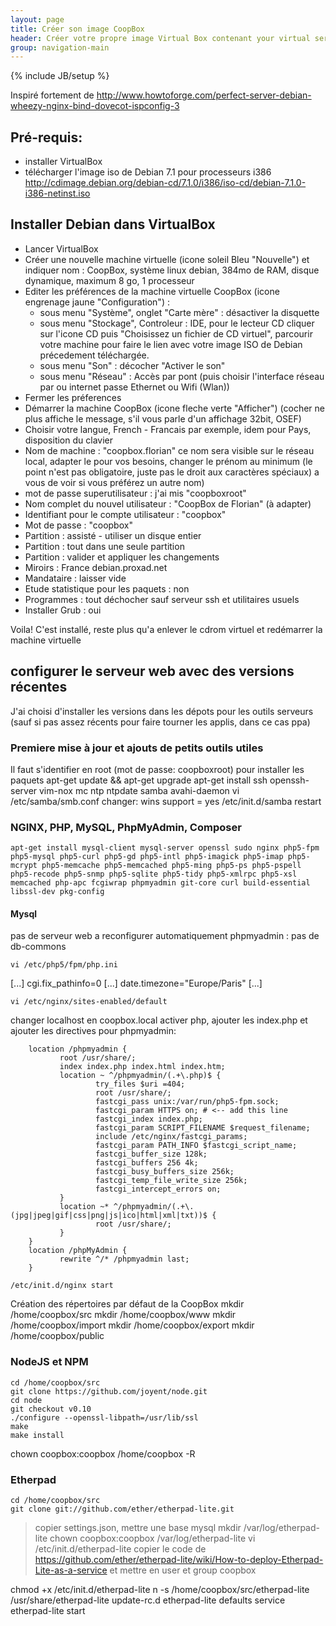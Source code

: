 ```yaml
---
layout: page
title: Créer son image CoopBox 
header: Créer votre propre image Virtual Box contenant your virtual server from scratch
group: navigation-main
---
```

{% include JB/setup %}

Inspiré fortement de http://www.howtoforge.com/perfect-server-debian-wheezy-nginx-bind-dovecot-ispconfig-3

## Pré-requis:
 - installer VirtualBox
 - télécharger l'image iso de Debian 7.1 pour processeurs i386 http://cdimage.debian.org/debian-cd/7.1.0/i386/iso-cd/debian-7.1.0-i386-netinst.iso

## Installer Debian dans VirtualBox
 - Lancer VirtualBox
 - Créer une nouvelle machine virtuelle (icone soleil Bleu "Nouvelle") et indiquer nom : CoopBox, système linux debian, 384mo de RAM, disque dynamique, maximum 8 go, 1 processeur
 - Editer les préférences de la machine virtuelle CoopBox (icone engrenage jaune "Configuration") :
   - sous menu "Système", onglet "Carte mère" : désactiver la disquette
   - sous menu "Stockage", Controleur : IDE, pour le lecteur CD cliquer sur l'icone CD puis "Choisissez un fichier de CD virtuel", parcourir votre machine pour faire le lien avec votre image ISO de Debian précedement téléchargée. 
   - sous menu "Son" : décocher "Activer le son"
   - sous menu "Réseau" : Accès par pont (puis choisir l'interface réseau par ou internet passe Ethernet ou Wifi (Wlan))
 - Fermer les préferences
 - Démarrer la machine CoopBox (icone fleche verte "Afficher") (cocher ne plus affiche le message, s'il vous parle d'un affichage 32bit, OSEF)
 - Choisir votre langue, French - Francais par exemple, idem pour Pays, disposition du clavier
 - Nom de machine : "coopbox.florian" ce nom sera visible sur le réseau local, adapter le pour vos besoins, changer le prénom au minimum (le point n'est pas obligatoire, juste pas le droit aux caractères spéciaux) a vous de voir si vous préférez un autre nom)
 - mot de passe superutilisateur : j'ai mis "coopboxroot"  
 - Nom complet du nouvel utilisateur : "CoopBox de Florian" (à adapter)
 - Identifiant pour le compte utilisateur : "coopbox"
 - Mot de passe : "coopbox"
 - Partition : assisté - utiliser un disque entier
 - Partition : tout dans une seule partition
 - Partition : valider et appliquer les changements
 - Miroirs : France debian.proxad.net
 - Mandataire : laisser vide
 - Etude statistique pour les paquets : non
 - Programmes : tout déchocher sauf serveur ssh et utilitaires usuels 
 - Installer Grub : oui

Voila! C'est installé, reste plus qu'a enlever le cdrom virtuel et redémarrer la machine virtuelle
 
## configurer le serveur web avec des versions récentes

J'ai choisi d'installer les versions dans les dépots pour les outils serveurs (sauf si pas assez récents pour faire tourner les applis, dans ce cas ppa)

### Premiere mise à jour et ajouts de petits outils utiles
Il faut s'identifier en root (mot de passe: coopboxroot) pour installer les paquets 
	apt-get update && apt-get upgrade
	apt-get install ssh openssh-server vim-nox mc ntp ntpdate samba avahi-daemon
	vi /etc/samba/smb.conf
changer: wins support = yes
	/etc/init.d/samba restart
### NGINX, PHP, MySQL, PhpMyAdmin, Composer
	apt-get install mysql-client mysql-server openssl sudo nginx php5-fpm php5-mysql php5-curl php5-gd php5-intl php5-imagick php5-imap php5-mcrypt php5-memcache php5-memcached php5-ming php5-ps php5-pspell php5-recode php5-snmp php5-sqlite php5-tidy php5-xmlrpc php5-xsl memcached php-apc fcgiwrap phpmyadmin git-core curl build-essential libssl-dev pkg-config

#### Mysql
pas de serveur web a reconfigurer automatiquement
phpmyadmin : pas de db-commons




	vi /etc/php5/fpm/php.ini
[...]
cgi.fix_pathinfo=0
[...]
date.timezone="Europe/Paris"
[...]


	vi /etc/nginx/sites-enabled/default
changer localhost en coopbox.local
activer php, ajouter les index.php et ajouter les directives pour phpmyadmin:

        location /phpmyadmin {
               root /usr/share/;
               index index.php index.html index.htm;
               location ~ ^/phpmyadmin/(.+\.php)$ {
                       try_files $uri =404;
                       root /usr/share/;
                       fastcgi_pass unix:/var/run/php5-fpm.sock;
                       fastcgi_param HTTPS on; # <-- add this line
                       fastcgi_index index.php;
                       fastcgi_param SCRIPT_FILENAME $request_filename;
                       include /etc/nginx/fastcgi_params;
                       fastcgi_param PATH_INFO $fastcgi_script_name;
                       fastcgi_buffer_size 128k;
                       fastcgi_buffers 256 4k;
                       fastcgi_busy_buffers_size 256k;
                       fastcgi_temp_file_write_size 256k;
                       fastcgi_intercept_errors on;
               }
               location ~* ^/phpmyadmin/(.+\.(jpg|jpeg|gif|css|png|js|ico|html|xml|txt))$ {
                       root /usr/share/;
               }
        }
        location /phpMyAdmin {
               rewrite ^/* /phpmyadmin last;
        }

	/etc/init.d/nginx start

Création des répertoires par défaut de la CoopBox
	mkdir /home/coopbox/src
	mkdir /home/coopbox/www
	mkdir /home/coopbox/import
	mkdir /home/coopbox/export
	mkdir /home/coopbox/public

	

### NodeJS et NPM
	cd /home/coopbox/src
	git clone https://github.com/joyent/node.git
	cd node
	git checkout v0.10
 	./configure --openssl-libpath=/usr/lib/ssl
	make
	make install
  chown coopbox:coopbox /home/coopbox -R

### Etherpad
	cd /home/coopbox/src
	git clone git://github.com/ether/etherpad-lite.git
> copier settings.json, mettre une base mysql
  mkdir  /var/log/etherpad-lite
  chown coopbox:coopbox /var/log/etherpad-lite
  vi /etc/init.d/etherpad-lite
> copier le code de https://github.com/ether/etherpad-lite/wiki/How-to-deploy-Etherpad-Lite-as-a-service et mettre en user et group coopbox


  chmod +x /etc/init.d/etherpad-lite
  n -s /home/coopbox/src/etherpad-lite /usr/share/etherpad-lite
  update-rc.d etherpad-lite defaults
  service etherpad-lite start